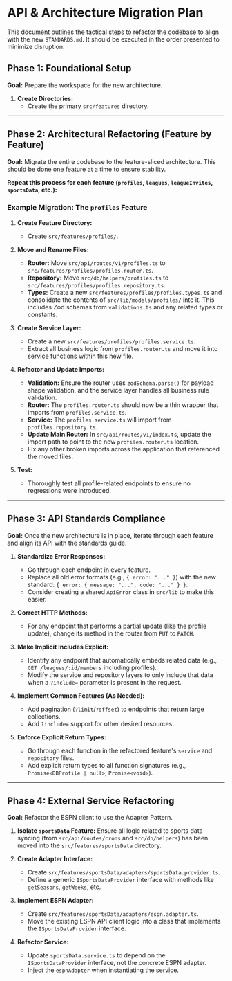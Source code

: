 # API & Architecture Migration Plan

This document outlines the tactical steps to refactor the codebase to align with the new `STANDARDS.md`. It should be executed in the order presented to minimize disruption.

## Phase 1: Foundational Setup

**Goal:** Prepare the workspace for the new architecture.

1.  **Create Directories:**
    - Create the primary `src/features` directory.

---

## Phase 2: Architectural Refactoring (Feature by Feature)

**Goal:** Migrate the entire codebase to the feature-sliced architecture. This should be done one feature at a time to ensure stability.

**Repeat this process for each feature (`profiles`, `leagues`, `leagueInvites`, `sportsData`, etc.):**

### Example Migration: The `profiles` Feature

1.  **Create Feature Directory:**

    - Create `src/features/profiles/`.

2.  **Move and Rename Files:**

    - **Router:** Move `src/api/routes/v1/profiles.ts` to `src/features/profiles/profiles.router.ts`.
    - **Repository:** Move `src/db/helpers/profiles.ts` to `src/features/profiles/profiles.repository.ts`.
    - **Types:** Create a new `src/features/profiles/profiles.types.ts` and consolidate the contents of `src/lib/models/profiles/` into it. This includes Zod schemas from `validations.ts` and any related types or constants.

3.  **Create Service Layer:**

    - Create a new `src/features/profiles/profiles.service.ts`.
    - Extract all business logic from `profiles.router.ts` and move it into service functions within this new file.

4.  **Refactor and Update Imports:**

    - **Validation:** Ensure the router uses `zodSchema.parse()` for payload shape validation, and the service layer handles all business rule validation.
    - **Router:** The `profiles.router.ts` should now be a thin wrapper that imports from `profiles.service.ts`.
    - **Service:** The `profiles.service.ts` will import from `profiles.repository.ts`.
    - **Update Main Router:** In `src/api/routes/v1/index.ts`, update the import path to point to the new `profiles.router.ts` location.
    - Fix any other broken imports across the application that referenced the moved files.

5.  **Test:**
    - Thoroughly test all profile-related endpoints to ensure no regressions were introduced.

---

## Phase 3: API Standards Compliance

**Goal:** Once the new architecture is in place, iterate through each feature and align its API with the standards guide.

1.  **Standardize Error Responses:**

    - Go through each endpoint in every feature.
    - Replace all old error formats (e.g., `{ error: "..." }`) with the new standard: `{ error: { message: "...", code: "..." } }`.
    - Consider creating a shared `ApiError` class in `src/lib` to make this easier.

2.  **Correct HTTP Methods:**

    - For any endpoint that performs a partial update (like the profile update), change its method in the router from `PUT` to `PATCH`.

3.  **Make Implicit Includes Explicit:**

    - Identify any endpoint that automatically embeds related data (e.g., `GET /leagues/:id/members` including profiles).
    - Modify the service and repository layers to only include that data when a `?include=` parameter is present in the request.

4.  **Implement Common Features (As Needed):**

    - Add pagination (`?limit`/`?offset`) to endpoints that return large collections.
    - Add `?include=` support for other desired resources.

5.  **Enforce Explicit Return Types:**
    - Go through each function in the refactored feature's `service` and `repository` files.
    - Add explicit return types to all function signatures (e.g., `Promise<DBProfile | null>`, `Promise<void>`).

---

## Phase 4: External Service Refactoring

**Goal:** Refactor the ESPN client to use the Adapter Pattern.

1.  **Isolate `sportsData` Feature:** Ensure all logic related to sports data syncing (from `src/api/routes/crons` and `src/db/helpers`) has been moved into the `src/features/sportsData` directory.

2.  **Create Adapter Interface:**

    - Create `src/features/sportsData/adapters/sportsData.provider.ts`.
    - Define a generic `ISportsDataProvider` interface with methods like `getSeasons`, `getWeeks`, etc.

3.  **Implement ESPN Adapter:**

    - Create `src/features/sportsData/adapters/espn.adapter.ts`.
    - Move the existing ESPN API client logic into a class that implements the `ISportsDataProvider` interface.

4.  **Refactor Service:**
    - Update `sportsData.service.ts` to depend on the `ISportsDataProvider` interface, not the concrete ESPN adapter.
    - Inject the `espnAdapter` when instantiating the service.
